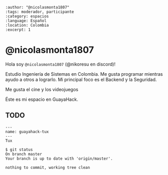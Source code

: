 
```{post} 2023-07-18
:author: "@nicolasmonta1807"
:tags: moderador, participante
:category: espacios
:language: Español
:location: Colombia
:excerpt: 1
```

# @nicolasmonta1807

Hola soy `@nicolasmonta1807` (@nikoresu en discord)!

Estudio Ingeniería de Sistemas en Colombia. Me gusta programar mientras ayudo a otros a lograrlo. Mi principal foco es el Backend y la Seguridad.

Me gusta el cine y los videojuegos

Éste es mi espacio en GuayaHack.

## TODO

```{figure} index.md-data/tux.png
---
name: guayahack-tux
---
Tux
```

```console
$ git status 
On branch master
Your branch is up to date with 'origin/master'.

nothing to commit, working tree clean
```

